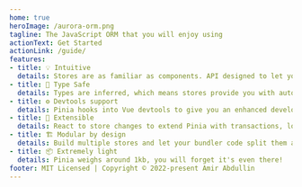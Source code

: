 ```yaml
---
home: true
heroImage: /aurora-orm.png
tagline: The JavaScript ORM that you will enjoy using
actionText: Get Started
actionLink: /guide/
features:
- title: 💡 Intuitive
  details: Stores are as familiar as components. API designed to let you write well organized stores.
- title: 🔑 Type Safe
  details: Types are inferred, which means stores provide you with autocompletion even in JavaScript!
- title: ⚙️ Devtools support
  details: Pinia hooks into Vue devtools to give you an enhanced development experience in both Vue 2 and Vue 3.
- title: 🔌 Extensible
  details: React to store changes to extend Pinia with transactions, local storage synchronization, etc.
- title: 🏗 Modular by design
  details: Build multiple stores and let your bundler code split them automatically.
- title: 📦 Extremely light
  details: Pinia weighs around 1kb, you will forget it's even there!
footer: MIT Licensed | Copyright © 2022-present Amir Abdullin
---
```

